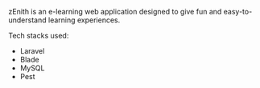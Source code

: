 zEnith is an e-learning web application designed to give fun and easy-to-understand learning experiences.

Tech stacks used:
- Laravel
- Blade
- MySQL
- Pest

